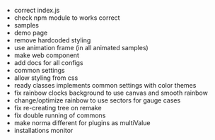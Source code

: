 - correct index.js
- check npm module to works correct
- samples
- demo page
- remove hardcoded styling
- use animation frame (in all animated samples)
- make web component
- add docs for all configs
- common settings
- allow styling from css
- ready classes implements common settings with color themes
- fix rainbow clocks background to use canvas and smooth rainbow
- change/optimize rainbow to use sectors for gauge cases
- fix re-creating tree on remake
- fix double running of commons
- make norma different for plugins as multiValue
- installations monitor